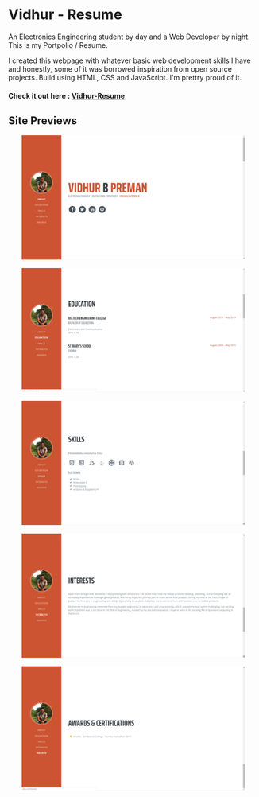 # Vidhur - Resume



An Electronics Engineering student by day and a Web Developer by night.
This is my Portpolio / Resume.

I created this webpage with whatever basic web development skills I have and honestly, some of it was borrowed inspiration from open source projects.
Build using HTML, CSS and JavaScript. I'm prettry proud of it.

#### Check it out here :  [Vidhur-Resume](https://vidhurb.github.io)


## Site Previews
<p align="center">
  <img src="./img/Screenshot (41).png" alt="Site Preview"
       width="450" height="250">
</p>



<p align="center">
  <img src="./img/Screenshot (42).png" alt="Site Preview 2"
       width="450" height="250">
</p>

<p align="center">
  <img src="./img/Screenshot (43).png" alt="Site Preview 2"
       width="450" height="250">
</p>

<p align="center">
  <img src="./img/Screenshot (44).png" alt="Site Preview 2"
       width="450" height="250">
</p>

<p align="center">
  <img src="./img/Screenshot (45).png" alt="Site Preview 2"
       width="450" height="250">
</p>
